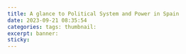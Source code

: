```yaml
---
title: A glance to Political System and Power in Spain
date: 2023-09-21 08:35:54
categories: tags: thumbnail: 
excerpt: banner: 
sticky: 
---
```

